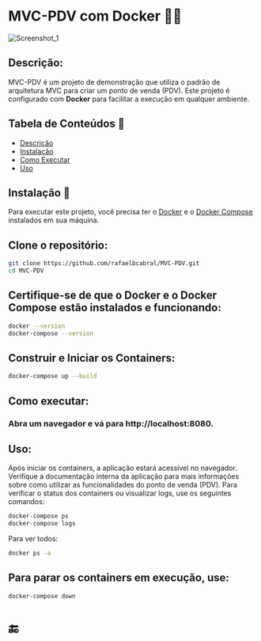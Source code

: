 # MVC-PDV com Docker 🧩🐳
![Screenshot_1](https://github.com/user-attachments/assets/072fbfbd-4a7a-48d3-a602-03eb25158776)

## Descrição:
   MVC-PDV é um projeto de demonstração que utiliza o padrão de arquitetura MVC para criar um ponto de venda (PDV). Este projeto é configurado com <strong>Docker</strong> para facilitar a execução em qualquer ambiente.

## Tabela de Conteúdos 📖
- [Descrição](#descrição)
- [Instalação](#instalação)
- [Como Executar](#como-executar)
- [Uso](#uso)


## Instalação 🔋
   Para executar este projeto, você precisa ter o [Docker](https://www.docker.com/get-started) e o [Docker Compose](https://docs.docker.com/compose/install/) instalados em sua máquina.

## Clone o repositório:
   ```bash
   git clone https://github.com/rafaelbcabral/MVC-PDV.git
   cd MVC-PDV
   ```
 
## Certifique-se de que o Docker e o Docker Compose estão instalados e funcionando:
   ```bash
   docker --version
   docker-compose --version
   ```

## Construir e Iniciar os Containers:
   ```bash
   docker-compose up --build
   ```

## Como executar:
   ###  Abra um navegador e vá para http://localhost:8080.

## Uso:
   Após iniciar os containers, a aplicação estará acessível no navegador. Verifique a documentação interna da aplicação para mais informações sobre como utilizar as funcionalidades do ponto de venda (PDV).
   Para verificar o status dos containers ou visualizar logs, use os seguintes comandos:
   ```bash
   docker-compose ps
   docker-compose logs
   ```

Para ver todos:
   ```bash
   docker ps -a
   ```

## Para parar os containers em execução, use:
   ```bash
   docker-compose down
   ```


# 🔚
